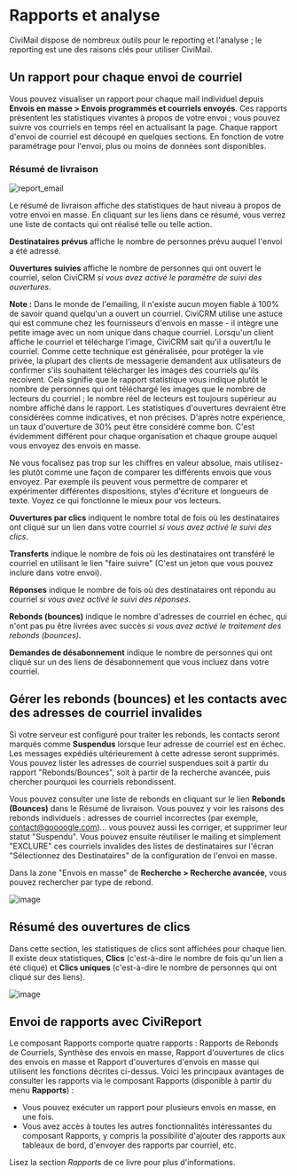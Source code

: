 Rapports et analyse
====================

CiviMail dispose de nombreux outils pour le reporting et l'analyse ; 
le reporting est une des raisons clés pour utiliser CiviMail.

Un rapport pour chaque envoi de courriel
----------------------------------------

Vous pouvez visualiser un rapport pour chaque mail individuel depuis
**Envois en masse > Envois programmés et courriels envoyés**. Ces
rapports présentent les statistiques vivantes à propos de votre envoi ;
vous pouvez suivre vos courriels en temps réel en actualisant la page.
Chaque rapport d'envoi de courriel est découpé en quelques sections.
En fonction de votre paramétrage pour l'envoi, plus ou moins de données
sont disponibles. 

### Résumé de livraison

![report_email](/img/report_email-en.gif "report_email")

Le résumé de livraison affiche des statistiques de haut niveau à propos
de votre envoi en masse.
En cliquant sur les liens dans ce résumé, vous verrez une liste de contacts
qui ont réalisé telle ou telle action.

**Destinataires prévus** affiche le nombre de personnes prévu auquel l'envoi a été adressé.

**Ouvertures suivies** affiche le nombre de personnes qui ont ouvert le courriel, selon CiviCRM *si vous avez activé le paramètre de suivi des ouvertures*.

**Note :** Dans le monde de l'emailing, il n'existe aucun moyen fiable à 100%
de savoir quand quelqu'un a ouvert un courriel. CiviCRM utilise une astuce qui est
commune chez les fournisseurs d'envois en masse - il intègre une petite image
avec un nom unique dans chaque courriel. Lorsqu'un client affiche le courriel et
télécharge l'image, CiviCRM sait qu'il a ouvert/lu le courriel. Comme cette technique est
généralisée, pour protéger la vie privée, la plupart des clients de messagerie demandent
aux utilisateurs de confirmer s'ils souhaitent télécharger les images des courriels
qu'ils recoivent. Cela signifie que le rapport statistique vous indique plutôt le nombre
de personnes qui ont téléchargé les images que le nombre de lecteurs du courriel ;
le nombre réel de lecteurs est toujours supérieur au nombre affiché dans le rapport. 
Les statistiques d'ouvertures devraient être considérées comme indicatives, et non précises.
D'après notre expérience, un taux d'ouverture de 30% peut être considéré comme bon. C'est
évidemment différent pour chaque organisation et chaque groupe auquel vous envoyez
des envois en masse.

Ne vous focalisez pas trop sur les chiffres en valeur absolue, mais utilisez-les plutôt
comme une façon de comparer les différents envois que vous envoyez. Par exemple ils peuvent
vous permettre de comparer et expérimenter différentes dispositions, styles d'écriture
et longueurs de texte. Voyez ce qui fonctionne le mieux pour vos lecteurs.

**Ouvertures par clics** indiquent le nombre total de fois où les destinataires ont cliqué sur un lien dans votre courriel *si vous avez activé le suivi des clics*.

**Transferts** indique le nombre de fois où les destinataires ont transféré le courriel
en utilisant le lien "faire suivre" (C'est un jeton que vous pouvez inclure dans votre envoi).

**Réponses** indique le nombre de fois où des destinataires ont répondu au courriel *si vous avez activé le suivi des réponses*.

**Rebonds (bounces)** indique le nombre d'adresses de courriel en échec, qui n'ont pas pu être
livrées avec succès *si vous avez activé le traitement des rebonds (bounces)*.

**Demandes de désabonnement** indique le nombre de personnes qui ont cliqué sur un des liens de désabonnement que vous incluez dans votre courriel.

Gérer les rebonds (bounces) et les contacts avec des adresses de courriel invalides
-------------------------------------------------------------------

Si votre serveur est configuré pour traiter les rebonds, les contacts seront marqués comme
**Suspendus** lorsque leur adresse de courriel est en échec. Les messages expédiés ultérieurement à cette adresse seront supprimés. Vous pouvez lister les adresses de courriel suspendues soit à partir du rapport "Rebonds/Bounces", soit à partir de la recherche avancée, puis
chercher pourquoi les courriels rebondissent.

Vous pouvez consulter une liste de rebonds en cliquant sur le lien **Rebonds (Bounces)**
dans le Résumé de livraison. Vous pouvez y voir les raisons des rebonds individuels : adresses de courriel incorrectes (par exemple, contact@goooogle.com)... vous pouvez aussi les corriger, et supprimer leur statut "Suspendu". Vous pouvez ensuite réutiliser le mailing et simplement "EXCLURE" ces courriels invalides des listes de destinataires sur l'écran 
"Sélectionnez des Destinataires" de la configuration de l'envoi en masse.

Dans la zone "Envois en masse" de **Recherche > Recherche avancée**, vous pouvez rechercher par
type de rebond.

![image](/img/advanced_search_mailing_bounce_type.png) 

Résumé des ouvertures de clics
------------------------------

Dans cette section, les statistiques de clics sont affichées pour chaque lien.
Il existe deux statistiques, **Clics** (c'est-à-dire le nombre de fois qu'un lien a été cliqué) et **Clics uniques** (c'est-à-dire le nombre de personnes qui ont cliqué sur des liens).

![image](/img/Screen%20shot%202011-08-27%20at%2016.28.28.png)

Envoi de rapports avec CiviReport
-------------------------------

Le composant Rapports comporte quatre rapports : Rapports de Rebonds de Courriels, Synthèse des envois en masse, Rapport d'ouvertures de clics des envois en masse et Rapport d'ouvertures d'envois en masse qui utilisent les
fonctions décrites ci-dessus. Voici les principaux avantages de consulter les rapports via le composant Rapports (disponible à partir du menu **Rapports**) :

- Vous pouvez exécuter un rapport pour plusieurs envois en masse, en une fois.
- Vous avez accès à toutes les autres fonctionnalités intéressantes du composant Rapports, y compris la possibilité d'ajouter des rapports aux tableaux de bord, d'envoyer des rapports par courriel, etc.

Lisez la section *Rapports* de ce livre pour plus d'informations.